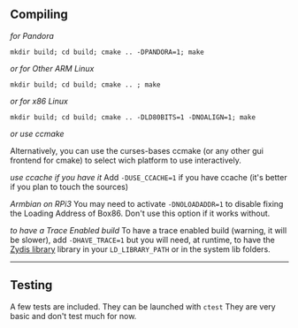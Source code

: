 Compiling
----
*for Pandora*

 `mkdir build; cd build; cmake .. -DPANDORA=1; make`

*or for Other ARM Linux*

 `mkdir build; cd build; cmake .. ; make`

*or for x86 Linux*

 `mkdir build; cd build; cmake .. -DLD80BITS=1 -DNOALIGN=1; make`

*or use ccmake*

Alternatively, you can use the curses-bases ccmake (or any other gui frontend for cmake) to select wich platform to use interactively.

*use ccache if you have it*
Add `-DUSE_CCACHE=1` if you have ccache (it's better if you plan to touch the sources)

*Armbian on RPi3*
You may need to activate `-DNOLOADADDR=1` to disable fixing the Loading Address of Box86. Don't use this option if it works without.

*to have a Trace Enabled build*
To have a trace enabled build (warning, it will be slower), add `-DHAVE_TRACE=1` but you will need, at runtime, to have the [Zydis library](https://github.com/zyantific/zydis) library in your `LD_LIBRARY_PATH` or in the system lib folders.

----

Testing
----
A few tests are included.
They can be launched with `ctest`
They are very basic and don't test much for now.

